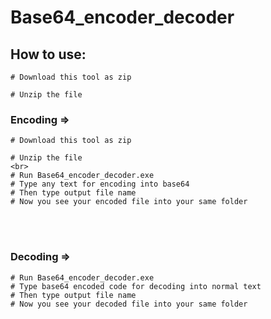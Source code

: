 # Base64_encoder_decoder


## How to use:
```
# Download this tool as zip

# Unzip the file

```

### Encoding =>
```
# Download this tool as zip

# Unzip the file
<br>
# Run Base64_encoder_decoder.exe
# Type any text for encoding into base64
# Then type output file name 
# Now you see your encoded file into your same folder
```
<br>
<br>


### Decoding =>
```
# Run Base64_encoder_decoder.exe
# Type base64 encoded code for decoding into normal text
# Then type output file name 
# Now you see your decoded file into your same folder
